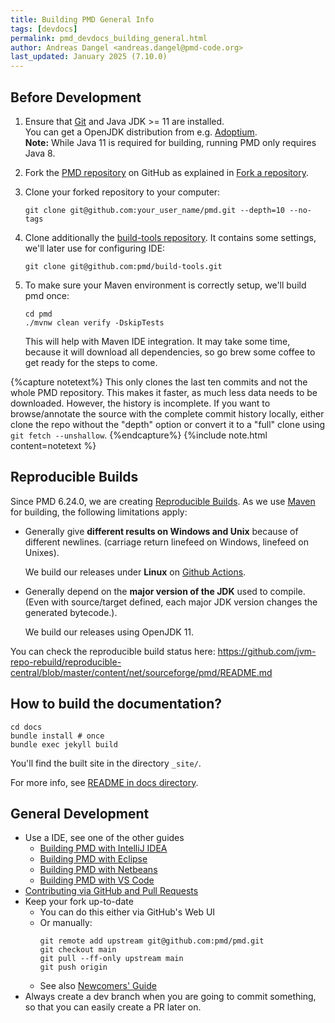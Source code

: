 ```yaml
---
title: Building PMD General Info
tags: [devdocs]
permalink: pmd_devdocs_building_general.html
author: Andreas Dangel <andreas.dangel@pmd-code.org>
last_updated: January 2025 (7.10.0)
---
```


## Before Development

1. Ensure that [Git](https://git-scm.com/) and Java JDK >= 11 are installed.  
   You can get a OpenJDK distribution from e.g. [Adoptium](https://adoptium.net/).  
   **Note:**  While Java 11 is required for building, running PMD only requires Java 8.
2. Fork the [PMD repository](https://github.com/pmd/pmd) on GitHub as explained in [Fork a repository](https://docs.github.com/en/pull-requests/collaborating-with-pull-requests/working-with-forks/fork-a-repo).
3. Clone your forked repository to your computer:
   ```shell
   git clone git@github.com:your_user_name/pmd.git --depth=10 --no-tags
   ```
4. Clone additionally the [build-tools repository](https://github.com/pmd/build-tools). It contains some settings, we'll later use for configuring IDE:
   ```shell
   git clone git@github.com:pmd/build-tools.git
   ```
5. To make sure your Maven environment is correctly setup, we'll build pmd once:

   ```shell
   cd pmd
   ./mvnw clean verify -DskipTests
   ```

   This will help with Maven IDE integration. It may take some time, because it will download all dependencies,
   so go brew some coffee to get ready for the steps to come.

{%capture notetext%}
This only clones the last ten commits and not the whole PMD repository. This makes it faster, as much less data needs
to be downloaded. However, the history is incomplete. If you want to browse/annotate the source with the complete
commit history locally, either clone the repo without the "depth" option or convert it to a "full" clone using
`git fetch --unshallow`.
{%endcapture%}
{%include note.html content=notetext %}

## Reproducible Builds

Since PMD 6.24.0, we are creating [Reproducible Builds](https://reproducible-builds.org/). As we use
[Maven](https://maven.apache.org/guides/mini/guide-reproducible-builds.html) for building, the following
limitations apply:

*   Generally give **different results on Windows and Unix** because of different newlines.
    (carriage return linefeed on Windows, linefeed on Unixes).

    We build our releases under **Linux** on [Github Actions](https://github.com/pmd/pmd/actions).

*   Generally depend on the **major version of the JDK** used to compile. (Even with source/target defined,
    each major JDK version changes the generated bytecode.).

    We build our releases using OpenJDK 11.

You can check the reproducible build status here: <https://github.com/jvm-repo-rebuild/reproducible-central/blob/master/content/net/sourceforge/pmd/README.md>

## How to build the documentation?

    cd docs
    bundle install # once
    bundle exec jekyll build

You'll find the built site in the directory `_site/`.

For more info, see [README in docs directory](https://github.com/pmd/pmd/tree/main/docs#readme).

## General Development

* Use a IDE, see one of the other guides
  * [Building PMD with IntelliJ IDEA](pmd_devdocs_building_intellij.html)
  * [Building PMD with Eclipse](pmd_devdocs_building_eclipse.html)
  * [Building PMD with Netbeans](pmd_devdocs_building_netbeans.html)
  * [Building PMD with VS Code](pmd_devdocs_building_vscode.html)
* [Contributing via GitHub and Pull Requests](pmd_devdocs_contributing.html#pull-requests)
* Keep your fork up-to-date
  * You can do this either via GitHub's Web UI
  * Or manually:
    ```shell
    git remote add upstream git@github.com:pmd/pmd.git
    git checkout main
    git pull --ff-only upstream main
    git push origin
    ```
  * See also [Newcomers' Guide](pmd_devdocs_contributing_newcomers_guide.html)
* Always create a dev branch when you are going to commit something,
  so that you can easily create a PR later on.

